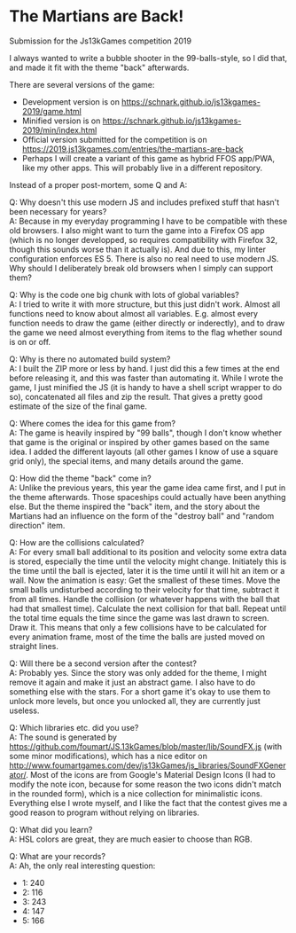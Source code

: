 # The Martians are Back!
Submission for the Js13kGames competition 2019

I always wanted to write a bubble shooter in the 99-balls-style, so I did that, and made it fit with the theme "back" afterwards.

There are several versions of the game:

* Development version is on https://schnark.github.io/js13kgames-2019/game.html
* Minified version is on https://schnark.github.io/js13kgames-2019/min/index.html
* Official version submitted for the competition is on https://2019.js13kgames.com/entries/the-martians-are-back
* Perhaps I will create a variant of this game as hybrid FFOS app/PWA, like my other apps. This will probably live in a different repository.

Instead of a proper post-mortem, some Q and A:

Q: Why doesn't this use modern JS and includes prefixed stuff that hasn't been necessary for years?  
A: Because in my everyday programming I have to be compatible with these old browsers. I also might want to turn the game into a Firefox OS app (which is no longer developped, so requires compatibility with Firefox 32, though this sounds worse than it actually is). And due to this, my linter configuration enforces ES 5. There is also no real need to use modern JS. Why should I deliberately break old browsers when I simply can support them?

Q: Why is the code one big chunk with lots of global variables?  
A: I tried to write it with more structure, but this just didn't work. Almost all functions need to know about almost all variables. E.g. almost every function needs to draw the game (either directly or inderectly), and to draw the game we need almost everything from items to the flag whether sound is on or off.

Q: Why is there no automated build system?  
A: I built the ZIP more or less by hand. I just did this a few times at the end before releasing it, and this was faster than automating it. While I wrote the game, I just minified the JS (it is handy to have a shell script wrapper to do so), concatenated all files and zip the result. That gives a pretty good estimate of the size of the final game.

Q: Where comes the idea for this game from?  
A: The game is heavily inspired by "99 balls", though I don't know whether that game is the original or inspired by other games based on the same idea. I added the different layouts (all other games I know of use a square grid only), the special items, and many details around the game.

Q: How did the theme "back" come in?  
A: Unlike the previous years, this year the game idea came first, and I put in the theme afterwards. Those spaceships could actually have been anything else. But the theme inspired the "back" item, and the story about the Martians had an influence on the form of the "destroy ball" and "random direction" item.

Q: How are the collisions calculated?  
A: For every small ball additional to its position and velocity some extra data is stored, especially the time until the velocity might change. Initiately this is the time until the ball is ejected, later it is the time until it will hit an item or a wall. Now the animation is easy: Get the smallest of these times. Move the small balls undisturbed according to their velocity for that time, subtract it from all times. Handle the collision (or whatever happens with the ball that had that smallest time). Calculate the next collision for that ball. Repeat until the total time equals the time since the game was last drawn to screen. Draw it. This means that only a few collisions have to be calculated for every animation frame, most of the time the balls are justed moved on straight lines.

Q: Will there be a second version after the contest?  
A: Probably yes. Since the story was only added for the theme, I might remove it again and make it just an abstract game. I also have to do something else with the stars. For a short game it's okay to use them to unlock more levels, but once you unlocked all, they are currently just useless.

Q: Which libraries etc. did you use?  
A: The sound is generated by https://github.com/foumart/JS.13kGames/blob/master/lib/SoundFX.js (with some minor modifications), which has a nice editor on http://www.foumartgames.com/dev/js13kGames/js_libraries/SoundFXGenerator/. Most of the icons are from Google's Material Design Icons (I had to modify the note icon, because for some reason the two icons didn't match in the rounded form), which is a nice collection for minimalistic icons. Everything else I wrote myself, and I like the fact that the contest gives me a good reason to program without relying on libraries.

Q: What did you learn?  
A: HSL colors are great, they are much easier to choose than RGB.

Q: What are your records?  
A: Ah, the only real interesting question:
* 1: 240
* 2: 116
* 3: 243
* 4: 147
* 5: 166
